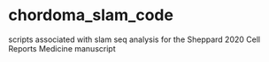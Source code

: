 # chordoma_slam_code
scripts associated with slam seq analysis for the Sheppard 2020 Cell Reports Medicine manuscript
